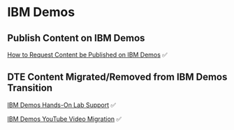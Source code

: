 # IBM Demos

## Publish Content on IBM Demos  

[How to Request Content be Published on IBM Demos]()  :white_check_mark:

## DTE Content Migrated/Removed from IBM Demos Transition

[IBM Demos Hands-On Lab Support]()  :white_check_mark:

[IBM Demos YouTube Video Migration]()  :white_check_mark:
